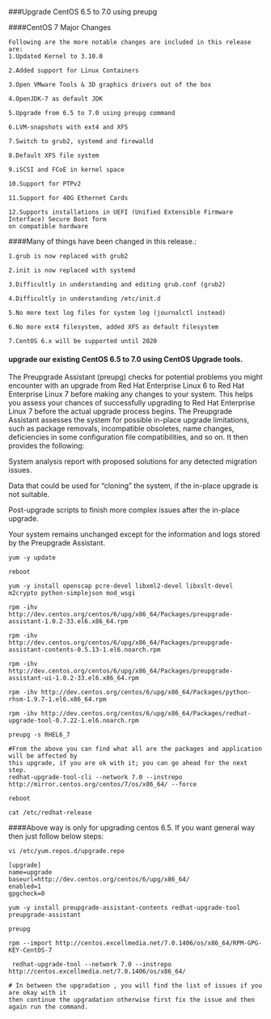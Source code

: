 ###Upgrade CentOS 6.5 to 7.0 using preupg

####CentOS 7 Major Changes

```
Following are the more notable changes are included in this release are:
1.Updated Kernel to 3.10.0

2.Added support for Linux Containers

3.Open VMware Tools & 3D graphics drivers out of the box

4.OpenJDK-7 as default JDK

5.Upgrade from 6.5 to 7.0 using preupg command

6.LVM-snapshots with ext4 and XFS

7.Switch to grub2, systemd and firewalld

8.Default XFS file system

9.iSCSI and FCoE in kernel space

10.Support for PTPv2

11.Support for 40G Ethernet Cards

12.Supports installations in UEFI (Unified Extensible Firmware Interface) Secure Boot form 
on compatible hardware
```
####Many of things have been changed in this release.:

```
1.grub is now replaced with grub2

2.init is now replaced with systemd

3.Difficultly in understanding and editing grub.conf (grub2)

4.Difficultly in understanding /etc/init.d

5.No more text log files for system log (journalctl instead)

6.No more ext4 filesystem, added XFS as default filesystem

7.CentOS 6.x will be supported until 2020
```
#### upgrade our existing CentOS 6.5 to 7.0 using CentOS Upgrade tools.

The Preupgrade Assistant (preupg) checks for potential problems you might encounter with an upgrade from Red Hat Enterprise Linux 6 to Red Hat Enterprise Linux 7 before making any changes to your system. This helps you assess your chances of successfully upgrading to Red Hat Enterprise Linux 7 before the actual upgrade process begins.
The Preupgrade Assistant assesses the system for possible in-place upgrade limitations, such as package removals, incompatible obsoletes, name changes, deficiencies in some configuration file compatibilities, and so on. It then provides the following:

System analysis report with proposed solutions for any detected migration issues.

Data that could be used for “cloning” the system, if the in-place upgrade is not suitable.

Post-upgrade scripts to finish more complex issues after the in-place upgrade.

Your system remains unchanged except for the information and logs stored by the Preupgrade Assistant.

```
yum -y update

reboot

yum -y install openscap pcre-devel libxml2-devel libxslt-devel m2crypto python-simplejson mod_wsgi

rpm -ihv http://dev.centos.org/centos/6/upg/x86_64/Packages/preupgrade-assistant-1.0.2-33.el6.x86_64.rpm

rpm -ihv http://dev.centos.org/centos/6/upg/x86_64/Packages/preupgrade-assistant-contents-0.5.13-1.el6.noarch.rpm

rpm -ihv http://dev.centos.org/centos/6/upg/x86_64/Packages/preupgrade-assistant-ui-1.0.2-33.el6.x86_64.rpm

rpm -ihv http://dev.centos.org/centos/6/upg/x86_64/Packages/python-rhsm-1.9.7-1.el6.x86_64.rpm

rpm -ihv http://dev.centos.org/centos/6/upg/x86_64/Packages/redhat-upgrade-tool-0.7.22-1.el6.noarch.rpm

preupg -s RHEL6_7		

#From the above you can find what all are the packages and application will be affected by 
this upgrade, if you are ok with it; you can go ahead for the next step.
redhat-upgrade-tool-cli --network 7.0 --instrepo http://mirror.centos.org/centos/7/os/x86_64/ --force

reboot

cat /etc/redhat-release
```
####Above way is only for upgrading centos 6.5. If you want general way then just follow below steps:

```
vi /etc/yum.repos.d/upgrade.repo

[upgrade]
name=upgrade
baseurl=http://dev.centos.org/centos/6/upg/x86_64/
enabled=1
gpgcheck=0

yum -y install preupgrade-assistant-contents redhat-upgrade-tool preupgrade-assistant

preupg

rpm --import http://centos.excellmedia.net/7.0.1406/os/x86_64/RPM-GPG-KEY-CentOS-7

 redhat-upgrade-tool --network 7.0 --instrepo http://centos.excellmedia.net/7.0.1406/os/x86_64/ 

# In between the upgradation , you will find the list of issues if you are okay with it
then continue the upgradation otherwise first fix the issue and then again run the command.
```



